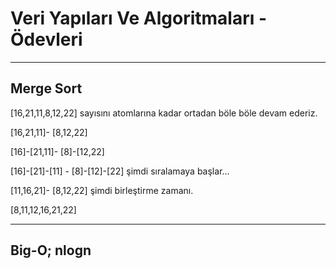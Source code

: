 # Veri Yapıları Ve Algoritmaları - Ödevleri
---
## Merge Sort
[16,21,11,8,12,22] sayısını atomlarına kadar ortadan böle böle devam ederiz.

[16,21,11]- [8,12,22]

[16]-[21,11]- [8]-[12,22]

[16]-[21]-[11] - [8]-[12]-[22] şimdi sıralamaya başlar...

[11,16,21]- [8,12,22] şimdi birleştirme zamanı.

[8,11,12,16,21,22]

---

## Big-O; nlogn
